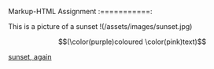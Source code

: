  Markup-HTML Assignment 
:===========:

This is a picture of a sunset !(/assets/images/sunset.jpg)

$$(\color(purple)coloured \color(pink)text)$$

[sunset, again](https://github.com/Yamlambss/KNES381/tree/main/images/sunset.jpg)


